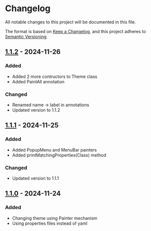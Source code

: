 # Changelog

All notable changes to this project will be documented in this file.

The format is based on [Keep a Changelog](https://keepachangelog.com/en/1.1.0/), and this project adheres to [Semantic Versioning](https://semver.org/spec/v2.0.0.html).


## [1.1.2] - 2024-11-26 

### Added

- Added 2 more contructors to Theme class
- Added PaintAll annotation

### Changed

- Renamed name -> label in annotations
- Updated version to 1.1.2


## [1.1.1] - 2024-11-25 

### Added

- Added PopupMenu and MenuBar painters
- Added printMatchingProperties(Class) method

### Changed

- Updated version to 1.1.1


## [1.1.0] - 2024-11-24 

### Added

- Changing theme using Painter mechanism
- Using properties files instead of yaml


[1.0.0]: https://github.com/KDesp73/SwingPaint/releases/tag/v1.0.0
[1.0.1]: https://github.com/KDesp73/SwingPaint/releases/tag/v1.0.1
[1.1.0]: https://github.com/KDesp73/SwingPaint/releases/tag/v1.1.0
[1.1.1]: https://github.com/KDesp73/SwingPaint/releases/tag/v1.1.1
[1.1.2]: https://github.com/KDesp73/SwingPaint/releases/tag/v1.1.2

